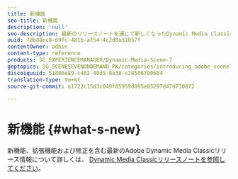 ```yaml
---
title: 新機能
seo-title: 新機能
description: 'null'
seo-description: 最新のリリースノートを通じて新しくなったDynamic Media Classicについて説明します。
uuid: 78b88ec0-69fc-481b-af54-4c2d0a31057f
contentOwner: admin
content-type: reference
products: SG_EXPERIENCEMANAGER/Dynamic-Media-Scene-7
geptopics: SG_SCENESEVENONDEMAND_PK/categories/introducing_adobe_scene7
discoiquuid: 51806e89-c402-40d5-8a38-c28506790604
translation-type: tm+mt
source-git-commit: a1722c15d3c049f05959d895e85297d47d730872

---
```



# 新機能 {#what-s-new}

新機能、拡張機能および修正を含む最新のAdobe Dynamic Media Classicリリース情報について詳しくは、 [Dynamic Media Classicリリースノートを参照してください](https://marketing.adobe.com/resources/help/en_US/s7/release_notes/index.html)。
